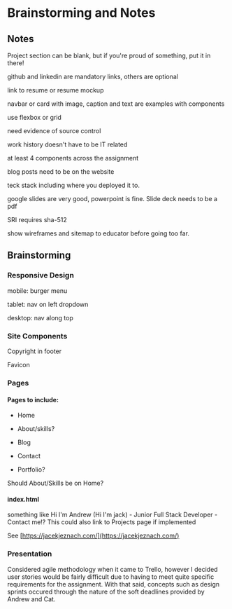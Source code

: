 # Brainstorming and Notes


## Notes


Project section can be blank, but if you're proud of something, put it in there!

github and linkedin are mandatory links, others are optional

link to resume or resume mockup

navbar or card with image, caption and text are examples with components

use flexbox or grid

need evidence of source control

work history doesn't have to be IT related

at least 4 components across the assignment

blog posts need to be on the website

teck stack including where you deployed it to.

google slides are very good, powerpoint is fine. Slide deck needs to be a pdf

SRI requires sha-512

show wireframes and sitemap to educator before going too far.


## Brainstorming


### Responsive Design


mobile: burger menu

tablet: nav on left dropdown

desktop: nav along top


### Site Components

Copyright in footer

Favicon


### Pages

#### Pages to include:

- Home

- About/skills?

- Blog

- Contact

- Portfolio?

Should About/Skills be on Home?

#### index.html

something like Hi I'm Andrew (Hi I'm jack) - Junior Full Stack Developer - Contact me!? This could also link to Projects page if implemented

See [https://jacekjeznach.com/](https://jacekjeznach.com/)

### Presentation

Considered agile methodology when it came to Trello, however I decided user stories would be fairly difficult due to having to meet quite specific requirements for the assignment. With that said, concepts such as design sprints occured through the nature of the soft deadlines provided by Andrew and Cat.